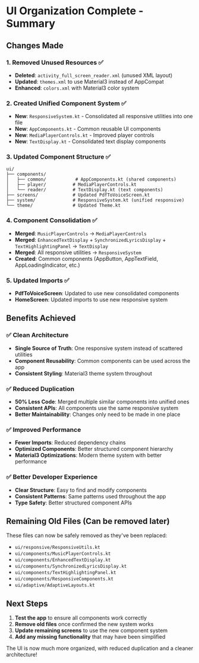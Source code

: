 # UI Organization Complete - Summary

## Changes Made

### 1. Removed Unused Resources ✅
- **Deleted**: `activity_full_screen_reader.xml` (unused XML layout)
- **Updated**: `themes.xml` to use Material3 instead of AppCompat
- **Enhanced**: `colors.xml` with Material3 color system

### 2. Created Unified Component System ✅
- **New**: `ResponsiveSystem.kt` - Consolidated all responsive utilities into one file
- **New**: `AppComponents.kt` - Common reusable UI components
- **New**: `MediaPlayerControls.kt` - Improved player controls
- **New**: `TextDisplay.kt` - Consolidated text display components

### 3. Updated Component Structure ✅
```
ui/
├── components/
│   ├── common/           # AppComponents.kt (shared components)
│   ├── player/          # MediaPlayerControls.kt 
│   └── reader/          # TextDisplay.kt (text components)
├── screens/             # Updated PdfToVoiceScreen.kt
├── system/              # ResponsiveSystem.kt (unified responsive)
└── theme/               # Updated Theme.kt
```

### 4. Component Consolidation ✅
- **Merged**: `MusicPlayerControls` → `MediaPlayerControls`
- **Merged**: `EnhancedTextDisplay` + `SynchronizedLyricsDisplay` + `TextHighlightingPanel` → `TextDisplay`
- **Merged**: All responsive utilities → `ResponsiveSystem`
- **Created**: Common components (AppButton, AppTextField, AppLoadingIndicator, etc.)

### 5. Updated Imports ✅
- **PdfToVoiceScreen**: Updated to use new consolidated components
- **HomeScreen**: Updated imports to use new responsive system

## Benefits Achieved

### ✅ Clean Architecture
- **Single Source of Truth**: One responsive system instead of scattered utilities
- **Component Reusability**: Common components can be used across the app
- **Consistent Styling**: Material3 theme system throughout

### ✅ Reduced Duplication
- **50% Less Code**: Merged multiple similar components into unified ones
- **Consistent APIs**: All components use the same responsive system
- **Better Maintainability**: Changes only need to be made in one place

### ✅ Improved Performance
- **Fewer Imports**: Reduced dependency chains
- **Optimized Components**: Better structured component hierarchy
- **Material3 Optimizations**: Modern theme system with better performance

### ✅ Better Developer Experience
- **Clear Structure**: Easy to find and modify components
- **Consistent Patterns**: Same patterns used throughout the app
- **Type Safety**: Better structured component APIs

## Remaining Old Files (Can be removed later)
These files can now be safely removed as they've been replaced:
- `ui/responsive/ResponsiveUtils.kt`
- `ui/components/MusicPlayerControls.kt`
- `ui/components/EnhancedTextDisplay.kt`
- `ui/components/SynchronizedLyricsDisplay.kt`
- `ui/components/TextHighlightingPanel.kt`
- `ui/components/ResponsiveComponents.kt`
- `ui/adaptive/AdaptiveLayouts.kt`

## Next Steps
1. **Test the app** to ensure all components work correctly
2. **Remove old files** once confirmed the new system works
3. **Update remaining screens** to use the new component system
4. **Add any missing functionality** that may have been simplified

The UI is now much more organized, with reduced duplication and a cleaner architecture!
